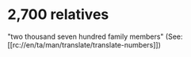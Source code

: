# 2,700 relatives

"two thousand seven hundred family members" (See: [[rc://en/ta/man/translate/translate-numbers]])

